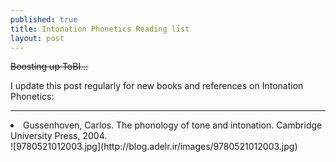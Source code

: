 ```yaml
---
published: true
title: Intonation Phonetics Reading list
layout: post
---
```

<del>Boosting up ToBI...</del>

I update this post regularly for new books and references on  Intonation Phonetics:

--------

<li>Gussenhoven, Carlos. The phonology of tone and intonation. Cambridge University Press, 2004.</li>
![9780521012003.jpg](http://blog.adelr.ir/images/9780521012003.jpg)
